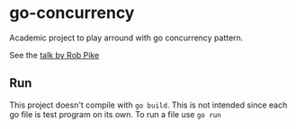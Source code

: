 # go-concurrency
Academic project to play arround with go concurrency pattern.

See the [talk by Rob Pike](https://m.youtube.com/watch?v=f6kdp27TYZs)

## Run
This project doesn't compile with `go build`. This is not intended
since each go file is test program on its own. To run a file use `go run` 
